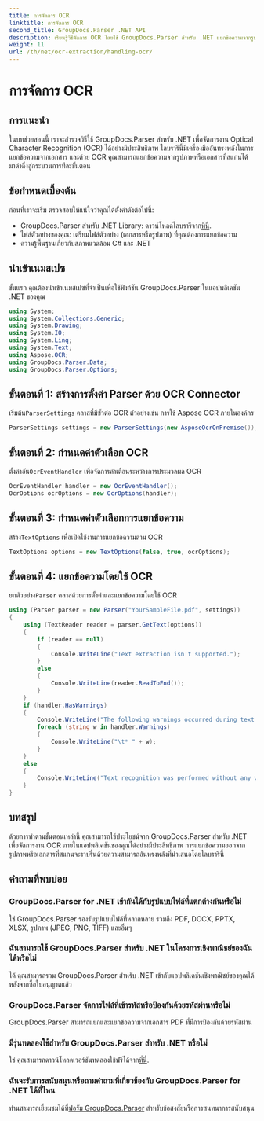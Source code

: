 ```yaml
---
title: การจัดการ OCR
linktitle: การจัดการ OCR
second_title: GroupDocs.Parser .NET API
description: เรียนรู้วิธีจัดการ OCR โดยใช้ GroupDocs.Parser สำหรับ .NET แยกข้อความจากรูปภาพและเอกสารที่สแกนได้อย่างมีประสิทธิภาพ
weight: 11
url: /th/net/ocr-extraction/handling-ocr/
---
```


# การจัดการ OCR

## การแนะนำ
ในบทช่วยสอนนี้ เราจะสำรวจวิธีใช้ GroupDocs.Parser สำหรับ .NET เพื่อจัดการงาน Optical Character Recognition (OCR) ได้อย่างมีประสิทธิภาพ ไลบรารีนี้มีเครื่องมืออันทรงพลังในการแยกข้อความจากเอกสาร และด้วย OCR คุณสามารถแยกข้อความจากรูปภาพหรือเอกสารที่สแกนได้ มาดำดิ่งสู่กระบวนการทีละขั้นตอน
## ข้อกำหนดเบื้องต้น
ก่อนที่เราจะเริ่ม ตรวจสอบให้แน่ใจว่าคุณได้ตั้งค่าดังต่อไปนี้:
- GroupDocs.Parser สำหรับ .NET Library: ดาวน์โหลดไลบรารีจาก[ที่นี่](https://releases.groupdocs.com/parser/net/).
- ไฟล์ตัวอย่างของคุณ: เตรียมไฟล์ตัวอย่าง (เอกสารหรือรูปภาพ) ที่คุณต้องการแยกข้อความ
- ความรู้พื้นฐานเกี่ยวกับสภาพแวดล้อม C# และ .NET

## นำเข้าเนมสเปซ
ขั้นแรก คุณต้องนำเข้าเนมสเปซที่จำเป็นเพื่อใช้ฟังก์ชัน GroupDocs.Parser ในแอปพลิเคชัน .NET ของคุณ
```csharp
using System;
using System.Collections.Generic;
using System.Drawing;
using System.IO;
using System.Linq;
using System.Text;
using Aspose.OCR;
using GroupDocs.Parser.Data;
using GroupDocs.Parser.Options;
```
## ขั้นตอนที่ 1: สร้างการตั้งค่า Parser ด้วย OCR Connector
 เริ่มต้น`ParserSettings` คลาสที่มีขั้วต่อ OCR ตัวอย่างเช่น การใช้ Aspose OCR ภายในองค์กร
```csharp
ParserSettings settings = new ParserSettings(new AsposeOcrOnPremise());
```
## ขั้นตอนที่ 2: กำหนดค่าตัวเลือก OCR
 ตั้งค่าอัน`OcrEventHandler` เพื่อจัดการคำเตือนระหว่างการประมวลผล OCR
```csharp
OcrEventHandler handler = new OcrEventHandler();
OcrOptions ocrOptions = new OcrOptions(handler);
```
## ขั้นตอนที่ 3: กำหนดค่าตัวเลือกการแยกข้อความ
 สร้าง`TextOptions` เพื่อเปิดใช้งานการแยกข้อความตาม OCR
```csharp
TextOptions options = new TextOptions(false, true, ocrOptions);
```
## ขั้นตอนที่ 4: แยกข้อความโดยใช้ OCR
 ยกตัวอย่าง`Parser` คลาสด้วยการตั้งค่าและแยกข้อความโดยใช้ OCR
```csharp
using (Parser parser = new Parser("YourSampleFile.pdf", settings))
{
    using (TextReader reader = parser.GetText(options))
    {
        if (reader == null)
        {
            Console.WriteLine("Text extraction isn't supported.");
        }
        else
        {
            Console.WriteLine(reader.ReadToEnd());
        }
    }
    if (handler.HasWarnings)
    {
        Console.WriteLine("The following warnings occurred during text recognition:");
        foreach (string w in handler.Warnings)
        {
            Console.WriteLine("\t* " + w);
        }
    }
    else
    {
        Console.WriteLine("Text recognition was performed without any warnings.");
    }
}
```

## บทสรุป
ด้วยการทำตามขั้นตอนเหล่านี้ คุณสามารถใช้ประโยชน์จาก GroupDocs.Parser สำหรับ .NET เพื่อจัดการงาน OCR ภายในแอปพลิเคชันของคุณได้อย่างมีประสิทธิภาพ การแยกข้อความออกจากรูปภาพหรือเอกสารที่สแกนจะราบรื่นด้วยความสามารถอันทรงพลังที่นำเสนอโดยไลบรารีนี้

## คำถามที่พบบ่อย
### GroupDocs.Parser for .NET เข้ากันได้กับรูปแบบไฟล์ที่แตกต่างกันหรือไม่
ใช่ GroupDocs.Parser รองรับรูปแบบไฟล์ที่หลากหลาย รวมถึง PDF, DOCX, PPTX, XLSX, รูปภาพ (JPEG, PNG, TIFF) และอื่นๆ
### ฉันสามารถใช้ GroupDocs.Parser สำหรับ .NET ในโครงการเชิงพาณิชย์ของฉันได้หรือไม่
ได้ คุณสามารถรวม GroupDocs.Parser สำหรับ .NET เข้ากับแอปพลิเคชันเชิงพาณิชย์ของคุณได้หลังจากซื้อใบอนุญาตแล้ว
### GroupDocs.Parser จัดการไฟล์ที่เข้ารหัสหรือป้องกันด้วยรหัสผ่านหรือไม่
GroupDocs.Parser สามารถแยกและแยกข้อความจากเอกสาร PDF ที่มีการป้องกันด้วยรหัสผ่าน
### มีรุ่นทดลองใช้สำหรับ GroupDocs.Parser สำหรับ .NET หรือไม่
 ใช่ คุณสามารถดาวน์โหลดเวอร์ชันทดลองใช้ฟรีได้จาก[ที่นี่](https://releases.groupdocs.com/).
### ฉันจะรับการสนับสนุนหรือถามคำถามที่เกี่ยวข้องกับ GroupDocs.Parser for .NET ได้ที่ไหน
 ท่านสามารถเยี่ยมชมได้ที่[ฟอรัม GroupDocs.Parser](https://forum.groupdocs.com/c/parser/17) สำหรับข้อสงสัยหรือการสนทนาการสนับสนุน